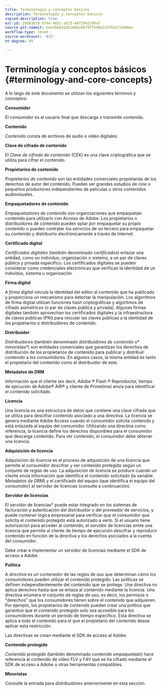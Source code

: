 ```yaml
---
title: Terminología y conceptos básicos
description: Terminología y conceptos básicos
copied-description: true
exl-id: 29d83bf8-5f4e-4651-a523-4472942c09a7
source-git-commit: be43bbbd1051886c8979ff590a3197b2a7249b6a
workflow-type: tm+mt
source-wordcount: '672'
ht-degree: 0%

---
```


# Terminología y conceptos básicos {#terminology-and-core-concepts}

A lo largo de este documento se utilizan los siguientes términos y conceptos:

**Consumidor**

El *consumidor* es el usuario final que descarga o transmite contenido.

**Contenido**

*Contenido* consta de archivos de audio o vídeo digitales.

**Clave de cifrado de contenido**

El *Clave de cifrado de contenido* (CEK) es una clave criptográfica que se utiliza para cifrar el contenido.

**Propietarios de contenido**

*Propietarios de contenido* son las entidades comerciales propietarias de los derechos de autor del contenido. Pueden ser grandes estudios de cine o pequeños productores independientes de películas u otros contenidos audiovisuales.

**Empaquetadores de contenido**

*Empaquetadores de contenido* son organizaciones que empaquetan contenido para utilizarlo con Acceso de Adobe. Los propietarios o distribuidores de contenido pueden optar por empaquetar su propio contenido o pueden contratar los servicios de un tercero para empaquetar su contenido y distribuirlo electrónicamente a través de Internet.

**Certificado digital**

*Certificados digitales* (también denominado *certificados*) enlazar una entidad, como un individuo, organización o sistema, a un par de claves pública y privada específico. Los certificados digitales se pueden considerar como credenciales electrónicas que verifican la identidad de un individuo, sistema u organización.

**Firma digital**

A *firma digital* vincula la identidad del editor al contenido que ha publicado y proporciona un mecanismo para detectar la manipulación. Los algoritmos de firma digital utilizan funciones hash criptográficas y algoritmos de cifrado asimétricos (o par de claves pública y privada). Algunas firmas digitales también aprovechan los certificados digitales y la infraestructura de claves públicas (PKI) para vincular las claves públicas a la identidad de los propietarios o distribuidores de contenido.

**Distribuidor**

*Distribuidores* (también denominado *distribuidores de contenido* o* minoristas*) son entidades comerciales que garantizan los derechos de distribución de los propietarios de contenido para publicar y distribuir contenido a los consumidores. En algunos casos, la misma entidad es tanto el propietario del contenido como el distribuidor de este.

**Metadatos de DRM**

Información que el cliente (es decir, Adobe ® Flash ® Reproductor, tiempo de ejecución de Adobe® AIR® y cliente de Primetime) envía para identificar el contenido solicitado.

**Licencia**

Una licencia es una estructura de datos que contiene una clave cifrada que se utiliza para descifrar contenido asociado a una directiva. La licencia se genera mediante Adobe Access cuando el consumidor solicita contenido y está enlazada al equipo del consumidor. Utilizando una directiva como referencia, la licencia define los derechos disponibles para el consumidor que descarga contenido. Para ver contenido, el consumidor debe obtener una licencia.

**Adquisición de licencia**

*Adquisición de licencia* es el proceso de adquisición de una licencia que permite al consumidor descifrar y ver contenido protegido según un conjunto de reglas de uso. La adquisición de licencia se produce cuando un cliente envía información que identifica el contenido solicitado (la variable *Metadatos de DRM*) y el certificado del equipo (que identifica el equipo del consumidor) al servidor de licencias (consulte a continuación).

**Servidor de licencias**

El servidor de licencias* puede estar integrado en los sistemas de facturación y autenticación del distribuidor o del proveedor de servicios, y puede contener lógica empresarial para verificar que el consumidor que solicita el contenido protegido está autorizado a verlo. Si el usuario tiene autorización para acceder al contenido, el servidor de licencias emite una licencia que permite al cliente de tiempo de ejecución descifrar y reproducir contenido en función de la directiva y los derechos asociados a la cuenta del consumidor.

Debe crear e implementar un servidor de licencias mediante el SDK de acceso a Adobe.

**Política**

A *directiva* es un contenedor de las reglas de uso que determinan cómo los consumidores pueden utilizar el contenido protegido. Las políticas se definen independientemente del contenido que se protege. Una directiva no aplica derechos hasta que se enlaza al contenido mediante la licencia. Una directiva enumera el conjunto de reglas de uso, es decir, los permisos o &quot;derechos&quot; que los consumidores tienen sobre el contenido que adquieren. Por ejemplo, los propietarios de contenido pueden crear una política que garantice que el contenido protegido solo sea accesible para los consumidores durante un período de tiempo específico. Esta directiva se aplica a todo el contenido para el que el propietario del contenido desea aplicar esta restricción.

Las directivas se crean mediante el SDK de acceso al Adobe.

**Contenido protegido**

*Contenido protegido* (también denominado *contenido empaquetado*) hace referencia al contenido de vídeo FLV y F4V que se ha cifrado mediante el SDK de acceso a Adobe u otras herramientas compatibles.

**Minoristas**

Consulte la entrada para *distribuidores* anteriormente en esta sección.
